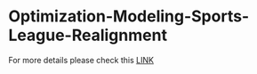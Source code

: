 # Optimization-Modeling-Sports-League-Realignment

For more details please check this [LINK](https://linchrsdeng.github.io/2018/03/27/Optimization-Modeling-Sports-League-Realignment/)



